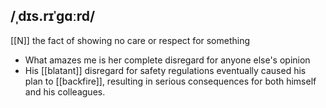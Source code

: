 ## /ˌdɪs.rɪˈɡɑːrd/
[[N]]
the fact of showing no care or respect for something

- What amazes me is her complete disregard for anyone else's opinion
- His [[blatant]] disregard for safety regulations eventually caused his plan to [[backfire]], resulting in serious consequences for both himself and his colleagues.